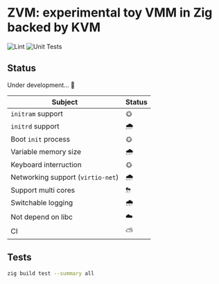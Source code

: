 # ZVM: experimental toy VMM in Zig backed by KVM

![Lint](https://github.com/smallkirby/zvm/actions/workflows/fmt.yml/badge.svg)
![Unit Tests](https://img.shields.io/travis/com/smallkirby/zvm?style=flat&logo=travis&label=Unit%20Tests)

## Status

Under development... 🚧

| Subject | Status |
|---|---|
| `initram` support | 🌞 |
| `initrd` support | 🌧 |
| Boot `init` process | 🌞 |
| Variable memory size | 🌧 |
| Keyboard interruction | 🌞 |
| Networking support (`virtio-net`) | 🌧 |
| Support multi cores | ⛈ |
| Switchable logging | 🌧 |
| Not depend on libc | ☁️ |
| CI | ⛅ |

## Tests

```bash
zig build test --summary all
```
